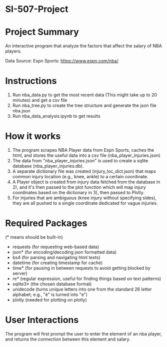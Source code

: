 # SI-507-Project

# Project Summary
An interactive program that analyze the factors that affect the salary of NBA players.

Data Source:
Espn Sports: https://www.espn.com/nba/
# Instructions

1) Run nba_data.py to get the most recent data (This might take up to 20 minutes) and get a csv file
2) Run nba_tree.py to create the tree structure and generate the json file nba.json
3) Run nba_data_analysis.ipynb to get results

# How it works

1) The program scrapes NBA Player data from Espn Sports, caches the html, and stores the useful data into a csv file (nba_player_injuries.json)
2) The data from "nba_player_injuries.json" is used to create a sqlite database (nba_player_injuries.db).
3) A separate dictionary file was created (injury_loc_dict.json) that maps common injury location (e.g., knee, ankle) to a certain coordinate.
4) A Player object is created from injury data fetched from the database in 2), and it's then passed to the plot function which will map injury coordinates based on the dictionary in 3), then passed to Plotly.
5) For injuries that are ambiguous (knee injury without specifying sides), they are all pushed to a single coordinate dedicated for vague injuries.

# Required Packages
(* means should be built-in)

- requests          (for requesting web-based data)
- json*             (for encoding/decoding json formatted data)
- bs4               (for parsing and navigating html texts)
- datetime          (for creating timestamp for cache)
- time*             (for pausing in between requests to avoid getting blocked by server)
- re*               (regular expression, useful for finding things based on text patterns)
- sqlite3*          (the chosen database format)
- unidecode         (turns unique letters into one from the standard 26 letter alphabet; e.g., "è" is turned into "e")
- plotly            (needed for plotting on plotly)

# User Interactions

The program will first prompt the user to enter the element of an nba player, and returns the connection between this element and salary.

